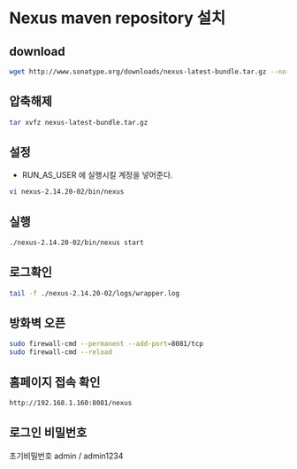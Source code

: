 # Nexus maven repository 설치

## download
```bash
wget http://www.sonatype.org/downloads/nexus-latest-bundle.tar.gz --no-check-certificate
```

## 압축해제
```bash
tar xvfz nexus-latest-bundle.tar.gz
```

## 설정
- RUN_AS_USER 에 실행시킬 계정을 넣어준다.

```bash
vi nexus-2.14.20-02/bin/nexus
```

## 실행
```bash
./nexus-2.14.20-02/bin/nexus start
```

## 로그확인
```bash
tail -f ./nexus-2.14.20-02/logs/wrapper.log
```

## 방화벽 오픈
```bash
sudo firewall-cmd --permanent --add-port=8081/tcp
sudo firewall-cmd --reload
```

## 홈페이지 접속 확인
```bash
http://192.168.1.160:8081/nexus
```

## 로그인 비밀번호
초기비밀번호 admin / admin1234


